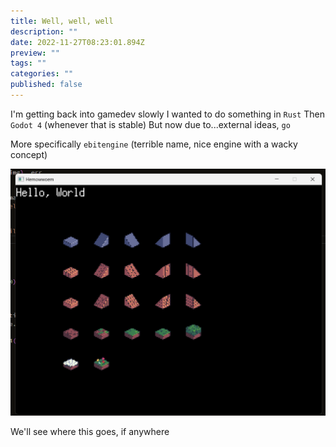 ```yaml
---
title: Well, well, well
description: ""
date: 2022-11-27T08:23:01.894Z
preview: ""
tags: ""
categories: ""
published: false
---
```

I'm getting back into gamedev slowly
I wanted to do something in `Rust`
Then `Godot 4` (whenever that is stable)
But now due to...external ideas, `go`

More specifically `ebitengine` (terrible name, nice engine with a wacky concept)

![A screen shot of a window showing a few pixel art tiles of ground and the words "Hello World"](assets/helloworldebitenegineandsomedafetileset.png)

We'll see where this goes, if anywhere

